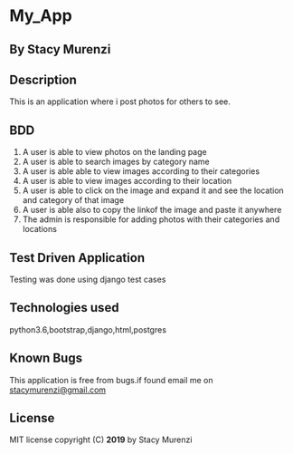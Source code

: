 # My_App

## By Stacy Murenzi

## Description
This is an application where i post photos for others to see.

## BDD
1. A user is able to view photos on the landing page
2. A user is able to search images by category name
3. A user is able able to view images according to their categories
4. A user is able to view images according to their location 
4. A user is able to click on the image and expand it and see the location and category of that image
5. A user is able also to copy the linkof the image and paste it anywhere
6. The admin is responsible for adding photos with their categories and locations

## Test Driven Application

Testing was done using django test cases


## Technologies used
python3.6,bootstrap,django,html,postgres

## Known Bugs
This application is free from bugs.if found email me on stacymurenzi@gmail.com

## License 
MIT license copyright (C) **2019** by Stacy Murenzi